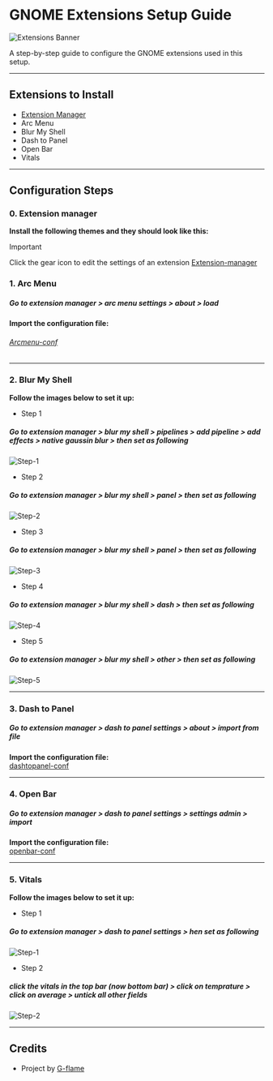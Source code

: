 # GNOME Extensions Setup Guide

![Extensions Banner](../banner.png)

A step-by-step guide to configure the GNOME extensions used in this setup.

---

## Extensions to Install

- [Extension Manager](https://mattjakeman.com/apps/extension-manager)
- Arc Menu
- Blur My Shell
- Dash to Panel
- Open Bar
- Vitals

---

## Configuration Steps
### 0. Extension manager
**Install the following themes and they should look like this:** 
> [!IMPORTANT]  
>  Click the gear icon to edit the settings of an extension 
[Extension-manager](guide-assets/extension-manager.png)


### 1. Arc Menu

##### Go to extension manager > arc menu settings > about > load 
**Import the configuration file:**  
###### [Arcmenu-conf](guide-assets/arcmenu-conf)

---

### 2. Blur My Shell

**Follow the images below to set it up:**

- Step 1  
##### Go to extension manager > blur my shell > pipelines > add pipeline > add effects > native gaussin blur > then set as following
  ![Step-1](guide-assets/blur-my-shell-1.png)
- Step 2  
##### Go to extension manager > blur my shell > panel > then set as following
  ![Step-2](guide-assets/blur-my-shell-2.png)
- Step 3  
##### Go to extension manager > blur my shell > panel > then set as following
  ![Step-3](guide-assets/blur-my-shell-3.png)
- Step 4  
##### Go to extension manager > blur my shell > dash > then set as following
  ![Step-4](guide-assets/blur-my-shell-4.png)
- Step 5  
##### Go to extension manager > blur my shell > other > then set as following
  ![Step-5](guide-assets/blur-my-shell-5.png)

---

### 3. Dash to Panel
##### Go to extension manager > dash to panel settings > about > import from file 
**Import the configuration file:**  
[dashtopanel-conf](guide-assets/dashtopanel-conf)

---

### 4. Open Bar
##### Go to extension manager > dash to panel settings > settings admin > import 
**Import the configuration file:**  
[openbar-conf](guide-assets/openbar-conf)

---

### 5. Vitals

**Follow the images below to set it up:**

- Step 1  
##### Go to extension manager > dash to panel settings > hen set as following
  ![Step-1](guide-assets/vitals-1.png)
- Step 2  
##### click the vitals in the top bar (now bottom bar) > click on temprature > click on average > untick all other fields
  ![Step-2](guide-assets/vitals-2.png)

---

## Credits

- Project by [G-flame](https://github.com/g-flame)

